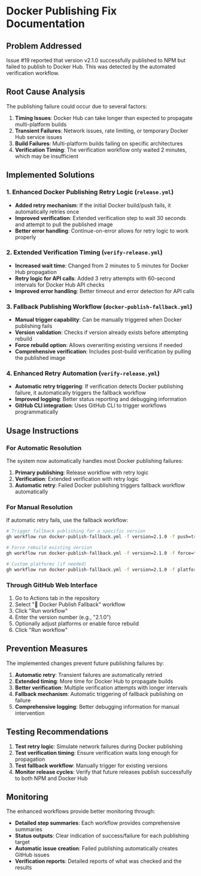 # Docker Publishing Fix Documentation

## Problem Addressed

Issue #19 reported that version v2.1.0 successfully published to NPM but failed to publish to Docker Hub.
This was detected by the automated verification workflow.

## Root Cause Analysis

The publishing failure could occur due to several factors:

1. **Timing Issues**: Docker Hub can take longer than expected to propagate multi-platform builds
2. **Transient Failures**: Network issues, rate limiting, or temporary Docker Hub service issues
3. **Build Failures**: Multi-platform builds failing on specific architectures
4. **Verification Timing**: The verification workflow only waited 2 minutes, which may be insufficient

## Implemented Solutions

### 1. Enhanced Docker Publishing Retry Logic (`release.yml`)

- **Added retry mechanism**: If the initial Docker build/push fails, it automatically retries once
- **Improved verification**: Extended verification step to wait 30 seconds and attempt to pull the published image
- **Better error handling**: Continue-on-error allows for retry logic to work properly

### 2. Extended Verification Timing (`verify-release.yml`)

- **Increased wait time**: Changed from 2 minutes to 5 minutes for Docker Hub propagation
- **Retry logic for API calls**: Added 3 retry attempts with 60-second intervals for Docker Hub API checks
- **Improved error handling**: Better timeout and error detection for API calls

### 3. Fallback Publishing Workflow (`docker-publish-fallback.yml`)

- **Manual trigger capability**: Can be manually triggered when Docker publishing fails
- **Version validation**: Checks if version already exists before attempting rebuild
- **Force rebuild option**: Allows overwriting existing versions if needed
- **Comprehensive verification**: Includes post-build verification by pulling the published image

### 4. Enhanced Retry Automation (`verify-release.yml`)

- **Automatic retry triggering**: If verification detects Docker publishing failure, it automatically
  triggers the fallback workflow
- **Improved logging**: Better status reporting and debugging information
- **GitHub CLI integration**: Uses GitHub CLI to trigger workflows programmatically

## Usage Instructions

### For Automatic Resolution

The system now automatically handles most Docker publishing failures:

1. **Primary publishing**: Release workflow with retry logic
2. **Verification**: Extended verification with retry logic  
3. **Automatic retry**: Failed Docker publishing triggers fallback workflow automatically

### For Manual Resolution

If automatic retry fails, use the fallback workflow:

```bash
# Trigger fallback publishing for a specific version
gh workflow run docker-publish-fallback.yml -f version=2.1.0 -f push=true

# Force rebuild existing version
gh workflow run docker-publish-fallback.yml -f version=2.1.0 -f force=true -f push=true

# Custom platforms (if needed)
gh workflow run docker-publish-fallback.yml -f version=2.1.0 -f platforms=linux/amd64 -f push=true
```

### Through GitHub Web Interface

1. Go to Actions tab in the repository
2. Select "🐳 Docker Publish Fallback" workflow
3. Click "Run workflow"
4. Enter the version number (e.g., "2.1.0")
5. Optionally adjust platforms or enable force rebuild
6. Click "Run workflow"

## Prevention Measures

The implemented changes prevent future publishing failures by:

1. **Automatic retry**: Transient failures are automatically retried
2. **Extended timing**: More time for Docker Hub to propagate builds
3. **Better verification**: Multiple verification attempts with longer intervals
4. **Fallback mechanism**: Automatic triggering of fallback publishing on failure
5. **Comprehensive logging**: Better debugging information for manual intervention

## Testing Recommendations

1. **Test retry logic**: Simulate network failures during Docker publishing
2. **Test verification timing**: Ensure verification waits long enough for propagation
3. **Test fallback workflow**: Manually trigger for existing versions
4. **Monitor release cycles**: Verify that future releases publish successfully to both NPM and Docker Hub

## Monitoring

The enhanced workflows provide better monitoring through:

- **Detailed step summaries**: Each workflow provides comprehensive summaries
- **Status outputs**: Clear indication of success/failure for each publishing target
- **Automatic issue creation**: Failed publishing automatically creates GitHub issues
- **Verification reports**: Detailed reports of what was checked and the results
